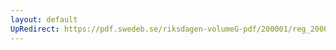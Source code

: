 ```yaml
---
layout: default
UpRedirect: https://pdf.swedeb.se/riksdagen-volumeG-pdf/200001/reg_200001/reg_200001_0501.pdf
---
```

